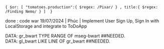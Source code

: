 ```
{ $or: [ "tomatoes.production":{ $regex: /Pixar/ } , title:{ $regex: /Finding Nemo/ } ]  }
```

done : 
code war 
19/07/2024 | Phúc | Implement User Sign Up, Sign In with LocalStorage and integrate to ToDoApp

DATA: gr_bwart TYPE RANGE OF mseg-bwart ##NEEDED.  
DATA: gl_bwart LIKE LINE OF gr_bwart ##NEEDED.